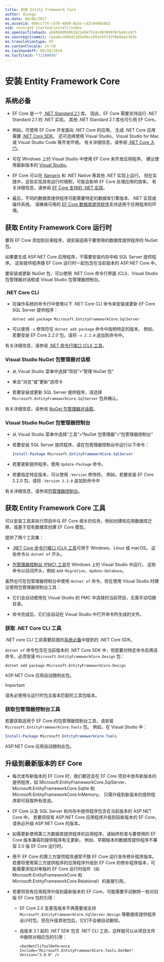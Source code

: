```yaml
---
title: 安装 Entity Framework Core
author: divega
ms.date: 08/06/2017
ms.assetid: 608cc774-c570-4809-8a3e-cd2c8446b8b2
uid: core/get-started/install/index
ms.openlocfilehash: eb808dd9d9b1b214947524cd83999f67be9cc0ff
ms.sourcegitcommit: cbaa6cc89bd71d5e0bcc891e55743f0e8ea3393b
ms.translationtype: HT
ms.contentlocale: zh-CN
ms.lasthandoff: 09/20/2019
ms.locfileid: "71149076"
---
```

# <a name="installing-entity-framework-core"></a>安装 Entity Framework Core

## <a name="prerequisites"></a>系统必备

* EF Core 是一个 [.NET Standard 2.1](/dotnet/standard/net-standard) 库。 因此，EF Core 需要支持运行 .NET Standard 2.1 的 .NET 实现。 其他 .NET Standard 2.1 库也可引用 EF Core。 

* 例如，可使用 EF Core 开发面向 .NET Core 的应用。 生成 .NET Core 应用需要 [.NET Core SDK](https://dotnet.microsoft.com/download)。 还可选择使用 Visual Studio、Visual Studio for Mac 或 Visual Studio Code 等开发环境。 有关详细信息，请参阅 [.NET Core 入门](/dotnet/core/get-started)。

* 可在 Windows 上的 Visual Studio 中使用 EF Core 来开发应用程序。 建议使用最新版本的 [Visual Studio](https://visualstudio.microsoft.com/vs)。

* EF Core 可以在 [Xamarin](https://dotnet.microsoft.com/apps/xamarin) 和 .NET Native 等其他 .NET 实现上运行。 但在实践中，这些实现具有运行时限制，可能会影响 EF Core 处理应用的效率。 有关详细信息，请参阅 [EF Core 支持的 .NET 实现](xref:core/platforms/index)。

* 最后，不同的数据库提供程序可能需要特定的数据库引擎版本、.NET 实现或操作系统。 请确保可用的 [EF Core 数据库提供程序](xref:core/providers/index)支持适用于应用程序的环境。

## <a name="get-the-entity-framework-core-runtime"></a>获取 Entity Framework Core 运行时

要将 EF Core 添加到应用程序，请安装适用于要使用的数据库提供程序的 NuGet 包。

如果要生成 ASP.NET Core 应用程序，不需要安装内存中和 SQL Server 提供程序。 这些提供程序随 EF Core 运行时一起包含在当前版本的 ASP.NET Core 中。  

要安装或更新 NuGet 包，可以使用 .NET Core 命令行界面 (CLI)、Visual Studio 包管理器对话框或 Visual Studio 包管理器控制台。

### <a name="net-core-cli"></a>.NET Core CLI

* 在操作系统的命令行中使用以下 .NET Core CLI 命令来安装或更新 EF Core SQL Server 提供程序：

  ``` Console
  dotnet add package Microsoft.EntityFrameworkCore.SqlServer
  ```

* 可以使用 `-v` 修饰符在 `dotnet add package` 命令中指明特定的版本。 例如，若要安装 EF Core 2.2.0 包，请将 `-v 2.2.0` 追加到命令中。

有关详细信息，请参阅 [.NET 命令行接口 (CLI) 工具](/dotnet/core/tools/)。

### <a name="visual-studio-nuget-package-manager-dialog"></a>Visual Studio NuGet 包管理器对话框

* 从 Visual Studio 菜单中选择“项目”>“管理 NuGet 包” 

* 单击“浏览”或“更新”选项卡  

* 若要安装或更新 SQL Server 提供程序，请选择 `Microsoft.EntityFrameworkCore.SqlServer` 包并确认。

有关详细信息，请参阅 [NuGet 包管理器对话框](/nuget/tools/package-manager-ui)。

### <a name="visual-studio-nuget-package-manager-console"></a>Visual Studio NuGet 包管理器控制台

* 从 Visual Studio 菜单中选择“工具”>“NuGet 包管理器”>“包管理器控制台” 

* 若要安装 SQL Server 提供程序，请在包管理器控制台中运行以下命令：

  ``` PowerShell  
  Install-Package Microsoft.EntityFrameworkCore.SqlServer
  ```
* 若要更新提供程序，使用 `Update-Package` 命令。

* 若要指定特定版本，可以使用 `-Version` 修饰符。 例如，若要安装 EF Core 2.2.0 包，请将 `-Version 2.2.0` 追加到命令中

有关详细信息，请参阅[包管理器控制台](/nuget/tools/package-manager-console)。

## <a name="get-the-entity-framework-core-tools"></a>获取 Entity Framework Core 工具

可以安装工具来执行项目中与 EF Core 相关的任务，例如创建和应用数据库迁移，或基于现有数据库创建 EF Core 模型。

提供了两个工具集：

* [.NET Core 命令行接口 (CLI) 工具](xref:core/miscellaneous/cli/dotnet)可用于 Windows、Linux 或 macOS。 这些命令以 `dotnet ef` 开头。 

* [包管理器控制台 (PMC) 工具](xref:core/miscellaneous/cli/powershell)在 Windows 上的 Visual Studio 中运行。 这些命令以动词开头，例如 `Add-Migration`、`Update-Database`。

虽然也可在包管理器控制台中使用 `dotnet ef` 命令，但在使用 Visual Studio 时建议使用包管理器控制台工具：

* 它们会自动使用在 Visual Studio 的 PMC 中选择的当前项目，无需手动切换目录。  

* 命令完成后，它们会自动在 Visual Studio 中打开命令所生成的文件。

<a name="cli"></a>

### <a name="get-the-net-core-cli-tools"></a>获取 .NET Core CLI 工具

.NET core CLI 工具需要前面的[系统必备](#prerequisites)中提到的 .NET Core SDK。

`dotnet ef` 命令包含在当前版本的 .NET Core SDK 中，但若要对特定命令启用该命令，必须安装 `Microsoft.EntityFrameworkCore.Design` 包：

``` Console 
dotnet add package Microsoft.EntityFrameworkCore.Design 
``` 

ASP.NET Core 应用自动随附此包。

> [!IMPORTANT]      
> 请务必使用与运行时包主版本匹配的工具包版本。

### <a name="get-the-package-manager-console-tools"></a>获取包管理器控制台工具

若要获取适用于 EF Core 的包管理器控制台工具，请安装 `Microsoft.EntityFrameworkCore.Tools` 包。 例如，在 Visual Studio 中：

``` PowerShell  
Install-Package Microsoft.EntityFrameworkCore.Tools
``` 

ASP.NET Core 应用自动随附此包。

## <a name="upgrading-to-the-latest-ef-core"></a>升级到最新版本的 EF Core

* 每次发布新版本的 EF Core 时，我们都还会在 EF Core 项目中发布新版本的提供程序，如 Microsoft.EntityFrameworkCore.SqlServer、Microsoft.EntityFrameworkCore.Sqlite 和 Microsoft.EntityFrameworkCore.InMemory。 只需升级到新版本的提供程序即可获取所有改进。 

* EF Core 以及 SQL Server 和内存中提供程序包含在当前版本的 ASP.NET Core 中。 若要将现有 ASP.NET Core 应用程序升级到较新版本的 EF Core，请务必升级 ASP.NET Core 的版本。

* 如需更新使用第三方数据库提供程序的应用程序，请始终检查与要使用的 EF Core 版本兼容的提供程序有无更新。 例如，早期版本的数据库提供程序不兼容 2.0 版 EF Core 运行时。

* 用于 EF Core 的第三方提供程序通常不随 EF Core 运行发布修补程序版本。 若要将使用第三方提供程序的应用程序升级到 EF Core 的修补程序版本，可能需要添加对单独的 EF Core 运行时组件（如 Microsoft.EntityFrameworkCore 和 Microsoft.EntityFrameworkCore.Relational）的直接引用。

* 若要将现有应用程序升级到最新版本的 EF Core，可能需要手动删除一些对旧版 EF Core 包的引用：

  * EF Core 2.0 及更高版本不再需要或支持 `Microsoft.EntityFrameworkCore.SqlServer.Design` 等数据库提供程序设计时包，但在升级其他包后，它们不会被自动删除。

  * 自版本 2.1 起的 .NET SDK 包含 .NET CLI 工具，这样就可以从项目文件中删除对相应包的引用：

    ```
    <DotNetCliToolReference Include="Microsoft.EntityFrameworkCore.Tools.DotNet" Version="2.0.0" />
    ```

